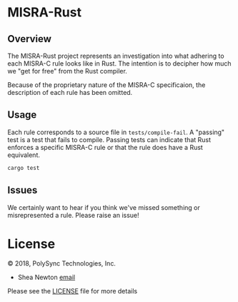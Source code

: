 # MISRA-Rust

## Overview

The MISRA-Rust project represents an investigation into what adhering to each MISRA-C rule looks
like in Rust. The intention is to decipher how much we "get for free" from the Rust compiler.

Because of the proprietary nature of the MISRA-C specificaion, the description of each rule has
been omitted.

## Usage

Each rule corresponds to a source file in `tests/compile-fail`. A "passing" test is a test that
fails to compile. Passing tests can indicate that Rust enforces a specific MISRA-C rule or that
the rule does have a Rust equivalent.

```bash
cargo test
```

## Issues

We certainly want to hear if you think we've missed something or misrepresented a rule. Please raise
an issue!

# License

© 2018, PolySync Technologies, Inc.

* Shea Newton [email](mailto:snewton@polysync.io)

Please see the [LICENSE](./LICENSE) file for more details